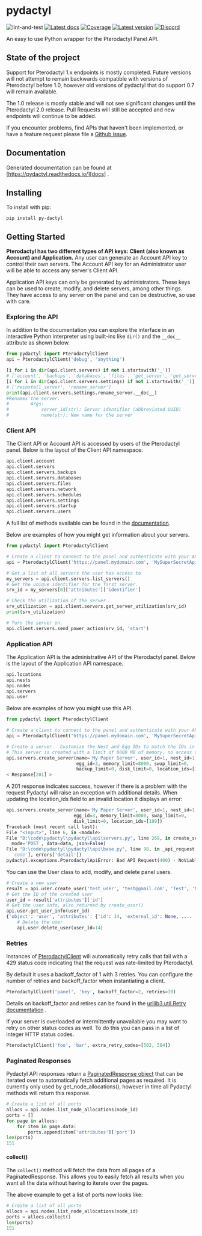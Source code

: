 # pydactyl

![lint-and-test]
[![Latest docs][docs-img]][docs]
[![Coverage][codecov-img]][codecov]
[![Latest version][pypi-img]][pypi]
[![Discord][discord-img]][discord-join]

An easy to use Python wrapper for the Pterodactyl Panel API.

## State of the project

Support for Pterodactyl 1.x endpoints is mostly completed. Future versions will
not attempt to remain backwards compatible with versions of Pterodactyl before
1.0, however old versions of pydactyl that do support 0.7 will remain available.

The 1.0 release is mostly stable and will not see significant changes until the
Pterodactyl 2.0 release. Pull Requests will still be accepted and new endpoints
will continue to be added.

If you encounter problems, find APIs that haven't been implemented, or have a
feature request please file a [Github issue][issues].

## Documentation

Generated documentation can be found at [https://pydactyl.readthedocs.io/][docs]
.

## Installing

To install with pip:

```shell
pip install py-dactyl
```

## Getting Started

**Pterodactyl has two different types of API keys: Client (also known as 
Account) and Application.**  Any user can generate an Account API key to 
control their own servers.  The Account API key for an Administrator user will
be able to access any server's Client API.

Application API keys can only be generated by administrators.  These keys can be used to create, modify, and delete servers, among other things.  They have access to any server on the panel and can be destructive, so use with care.

### Exploring the API
In addition to the documentation you can explore the interface in an 
interactive Python interpreter using built-ins like `dir()` and the
`__doc__` attribute as shown below.

```python
from pydactyl import PterodactylClient
api = PterodactylClient('debug', 'anything')

[i for i in dir(api.client.servers) if not i.startswith('_')]
# ['account', 'backups', 'databases', 'files', 'get_server', 'get_server_utilization', 'list_permissions', 'list_servers', 'network', 'schedules', 'send_console_command', 'send_power_action', 'servers', 'settings', 'startup', 'users']
[i for i in dir(api.client.servers.settings) if not i.startswith('_')]
# ['reinstall_server', 'rename_server']
print(api.client.servers.settings.rename_server.__doc__)
#Renames the server.
#        Args:
#            server_id(str): Server identifier (abbreviated UUID)
#            name(str): New name for the server
```

### Client API
The Client API or Account API is accessed by users of the Pterodactyl panel. 
Below is the layout of the Client API namespace.

```python
api.client.account
api.client.servers
api.client.servers.backups
api.client.servers.databases
api.client.servers.files
api.client.servers.network
api.client.servers.schedules
api.client.servers.settings
api.client.servers.startup
api.client.servers.users
```

A full list of methods available can be found in the [documentation][docs]. 


Below are examples of how you might get information about your servers.

```python
from pydactyl import PterodactylClient

# Create a client to connect to the panel and authenticate with your API key.
api = PterodactylClient('https://panel.mydomain.com', 'MySuperSecretApiKey')

# Get a list of all servers the user has access to
my_servers = api.client.servers.list_servers()
# Get the unique identifier for the first server.
srv_id = my_servers[0]['attributes']['identifier']

# Check the utilization of the server
srv_utilization = api.client.servers.get_server_utilization(srv_id)
print(srv_utilization)

# Turn the server on.
api.client.servers.send_power_action(srv_id, 'start')
```

### Application API
The Application API is the administrative API of the Pterodactyl panel. 
Below is the layout of the Application API namespace.

```python
api.locations
api.nests
api.nodes
api.servers
api.user
```

Below are examples of how you might use this API.

```python
from pydactyl import PterodactylClient

# Create a client to connect to the panel and authenticate with your API key.
api = PterodactylClient('https://panel.mydomain.com', 'MySuperSecretApiKey')

# Create a server.  Customize the Nest and Egg IDs to match the IDs in your panel.
# This server is created with a limit of 8000 MB of memory, no access to swap, unlimited disk space, in location_id 1.
api.servers.create_server(name='My Paper Server', user_id=1, nest_id=1,
                          egg_id=3, memory_limit=8000, swap_limit=0,
                          backup_limit=0, disk_limit=0, location_ids=[1])
< Response[201] >
```

A 201 response indicates success, however if there is a problem with the request
Pydactyl will raise an exception with additional details. When updating the
location_ids field to an invalid location it displays an error:

 ```python
api.servers.create_server(name='My Paper Server', user_id=1, nest_id=1,
                          egg_id=3, memory_limit=8000, swap_limit=0,
                          disk_limit=0, location_ids=[199])
Traceback (most recent call last):
 File "<input>", line 6, in <module>
 File "D:\code\pydactyl\pydactyl\api\servers.py", line 268, in create_server
   mode='POST', data=data, json=False)
 File "D:\code\pydactyl\pydactyl\api\base.py", line 98, in _api_request
   'code'], errors['detail'])
pydactyl.exceptions.PterodactylApiError: Bad API Request(400) - NoViableNodeException - No nodes satisfying the requirements specified for automatic deployment could be found.
```

You can use the User class to add, modify, and delete panel users.

```python
# Create a new user
result = api.user.create_user('test_user', 'test@gmail.com', 'Test', 'Name')
# Get the ID of the created user
user_id = result['attributes']['id']
# Get the user info, also returned by create_user()
api.user.get_user_info(user_id)
{'object': 'user', 'attributes': {'id': 14, 'external_id': None, ....
    # Delete the user
    api.user.delete_user(user_id=14)
```

### Retries

Instances of [PterodactylClient](pydactyl/api_client.py) will automatically
retry calls that fail with a 429 status code indicating that the request was
rate-limited by Pterodactyl.

By default it uses a backoff_factor of 1 with 3 retries. You can configure the
number of retries and backoff_factor when instantiating a client.

```python
PterodactylClient('panel', 'key', backoff_factor=2, retries=10)
```

Details on backoff_factor and retires can be found in the
[urllib3.util.Retry documentation](https://urllib3.readthedocs.io/en/stable/reference/urllib3.util.html#urllib3.util.Retry)
.

If your server is overloaded or intermittently unavailable you may want to retry
on other status codes as well. To do this you can pass in a list of integer HTTP
status codes.

```python
PterodactylClient('foo', 'bar', extra_retry_codes=[502, 504])
```

### Paginated Responses

Pydactyl API responses return
a [PaginatedResponse object](pydactyl/responses.py#L4) that can be iterated over
to automatically fetch additional pages as required. It is currently only used
by get_node_allocations(), however in time all Pydactyl methods will return this
response.

```python
# Create a list of all ports
allocs = api.nodes.list_node_allocations(node_id)
ports = []
for page in allocs:
    for item in page.data:
        ports.append(item['attributes']['port'])
len(ports)
151
```

#### collect()

The `collect()` method will fetch the data from all pages of a
PaginatedResponse. This allows you to easily fetch all results when you want all
the data without having to iterate over the pages.

The above example to get a list of ports now looks like:

```python
# Create a list of all ports
allocs = api.nodes.list_node_allocations(node_id)
ports = allocs.collect()
len(ports)
151
```

[docs]: https://pydactyl.readthedocs.io/

[docs-img]: https://readthedocs.org/projects/pydactyl/badge/?version=latest (Latest docs)

[pulls]: https://github.com/iamkubi/pydactyl/pulls

[issues]: https://github.com/iamkubi/pydactyl/issues

[pypi]: https://pypi.python.org/pypi/py-dactyl/

[pypi-img]: https://img.shields.io/pypi/v/py-dactyl.svg

[codecov]: https://codecov.io/gh/iamkubi/pydactyl

[codecov-img]: https://codecov.io/gh/iamkubi/pydactyl/branch/master/graph/badge.svg

[discord-img]: https://img.shields.io/badge/discord-join-7289DA.svg?logo=discord&longCache=true&style=flat

[discord-join]: https://discord.gg/TgZDHPB

[lint-and-test]: https://github.com/iamkubi/pydactyl/actions/workflows/lint-and-test.yml/badge.svg?branch=master (https://github.com/iamkubi/pydactyl/actions/workflows/lint-and-test.yml)
